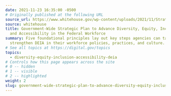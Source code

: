 ```yaml
---
date: 2021-11-23 16:35:00 -0500
# Originally published at the following URL
source_url: https://www.whitehouse.gov/wp-content/uploads/2021/11/Strategic-Plan-to-Advance-Diversity-Equity-Inclusion-and-Accessibility-in-the-Federal-Workforce-11.23.21.pdf
source: whitehouse
title: Government-Wide Strategic Plan to Advance Diversity, Equity, Inclusion,
  and Accessibility in the Federal Workforce
summary: Five foundational principles lay out key steps agencies can take to
  strengthen DEIA in their workforce policies, practices, and culture.
# See all topics at https://digital.gov/topics
topics:
  - diversity-equity-inclusion-accessibility-deia
# Controls how this page appears across the site
# 0 -- hidden
# 1 -- visible
# 2 -- highlighted
weight: 2
slug: government-wide-strategic-plan-to-advance-diversity-equity-inclusion-and-accessibility-in-the-federal-workforce
---
```

